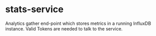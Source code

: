 # stats-service
Analytics gather end-point which stores metrics in a running InfluxDB instance. Valid Tokens are needed to talk to the service.
